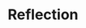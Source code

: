 ---
title: Reflection
description: Reflect on the little things
image: cloud.png

# Badge style
style:
    background: "#2a9d8f"
    color: "#fff"
---